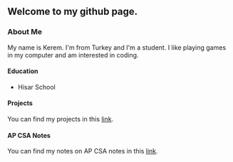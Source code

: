 ## Welcome to my github page.
### About Me
My name is Kerem. I'm from Turkey and I'm a student. I like playing games in my computer and am interested in coding.

#### Education
- Hisar School

#### Projects
You can find my projects in this [link](https://keremdiren1.github.io/projects.html).

#### AP CSA Notes
You can find my notes on AP CSA notes in this [link](https://keremdiren1.github.io/projects.html).
